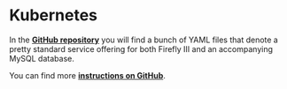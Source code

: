 # Kubernetes

In the **[GitHub repository](https://github.com/firefly-iii/kubernetes)** you will find a bunch of YAML files that denote a pretty standard service offering for both Firefly III and an accompanying MySQL database.

You can find more **[instructions on GitHub](https://firefly-iii.github.io/kubernetes/)**.
